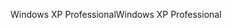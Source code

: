 <span data-ttu-id="7dde2-101">Windows XP Professional</span><span class="sxs-lookup"><span data-stu-id="7dde2-101">Windows XP Professional</span></span>